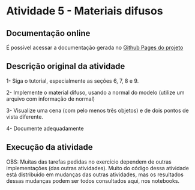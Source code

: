 # Atividade 5 - Materiais difusos

## Documentação online

É possível acessar a documentação gerada no [Github Pages do projeto](https://gregoriofornetti.github.io/atividades-cg/Atividade05/docs/)

## Descrição original da atividade

1- Siga o tutorial, especialmente as seções 6, 7, 8 e 9.

2- Implemente o material difuso, usando a normal do modelo (utilize um arquivo com informação de normal)

3- Visualize uma cena (com pelo menos três objetos) e de dois pontos de vista diferente.

4- Documente adequadamente

## Execução da atividade

OBS: Muitas das tarefas pedidas no exercício dependem de outras implementações (das outras atividades). Muito do código dessa atividade está distribuido em mudanças das outras atividades, mas os resultados dessas mudanças podem ser todos consultados aqui, nos notebooks.
